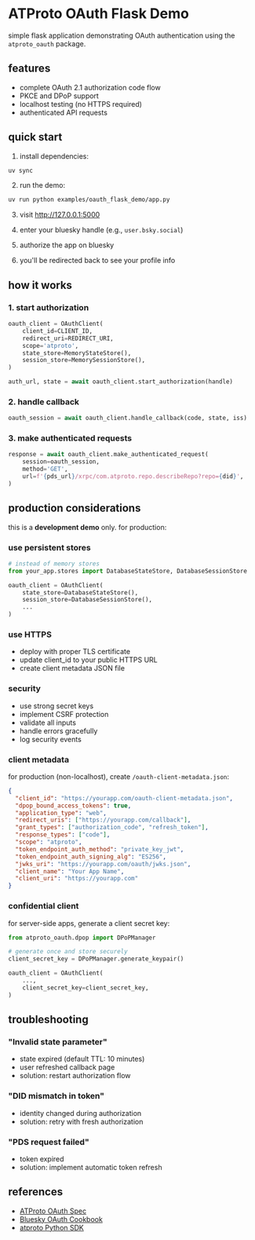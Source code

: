 # ATProto OAuth Flask Demo

simple flask application demonstrating OAuth authentication using the `atproto_oauth` package.

## features

- complete OAuth 2.1 authorization code flow
- PKCE and DPoP support
- localhost testing (no HTTPS required)
- authenticated API requests

## quick start

1. install dependencies:
```bash
uv sync
```

2. run the demo:
```bash
uv run python examples/oauth_flask_demo/app.py
```

3. visit http://127.0.0.1:5000

4. enter your bluesky handle (e.g., `user.bsky.social`)

5. authorize the app on bluesky

6. you'll be redirected back to see your profile info

## how it works

### 1. start authorization
```python
oauth_client = OAuthClient(
    client_id=CLIENT_ID,
    redirect_uri=REDIRECT_URI,
    scope='atproto',
    state_store=MemoryStateStore(),
    session_store=MemorySessionStore(),
)

auth_url, state = await oauth_client.start_authorization(handle)
```

### 2. handle callback
```python
oauth_session = await oauth_client.handle_callback(code, state, iss)
```

### 3. make authenticated requests
```python
response = await oauth_client.make_authenticated_request(
    session=oauth_session,
    method='GET',
    url=f'{pds_url}/xrpc/com.atproto.repo.describeRepo?repo={did}',
)
```

## production considerations

this is a **development demo** only. for production:

### use persistent stores
```python
# instead of memory stores
from your_app.stores import DatabaseStateStore, DatabaseSessionStore

oauth_client = OAuthClient(
    state_store=DatabaseStateStore(),
    session_store=DatabaseSessionStore(),
    ...
)
```

### use HTTPS
- deploy with proper TLS certificate
- update client_id to your public HTTPS URL
- create client metadata JSON file

### security
- use strong secret keys
- implement CSRF protection
- validate all inputs
- handle errors gracefully
- log security events

### client metadata
for production (non-localhost), create `/oauth-client-metadata.json`:

```json
{
  "client_id": "https://yourapp.com/oauth-client-metadata.json",
  "dpop_bound_access_tokens": true,
  "application_type": "web",
  "redirect_uris": ["https://yourapp.com/callback"],
  "grant_types": ["authorization_code", "refresh_token"],
  "response_types": ["code"],
  "scope": "atproto",
  "token_endpoint_auth_method": "private_key_jwt",
  "token_endpoint_auth_signing_alg": "ES256",
  "jwks_uri": "https://yourapp.com/oauth/jwks.json",
  "client_name": "Your App Name",
  "client_uri": "https://yourapp.com"
}
```

### confidential client
for server-side apps, generate a client secret key:

```python
from atproto_oauth.dpop import DPoPManager

# generate once and store securely
client_secret_key = DPoPManager.generate_keypair()

oauth_client = OAuthClient(
    ...,
    client_secret_key=client_secret_key,
)
```

## troubleshooting

### "Invalid state parameter"
- state expired (default TTL: 10 minutes)
- user refreshed callback page
- solution: restart authorization flow

### "DID mismatch in token"
- identity changed during authorization
- solution: retry with fresh authorization

### "PDS request failed"
- token expired
- solution: implement automatic token refresh

## references

- [ATProto OAuth Spec](https://atproto.com/specs/oauth)
- [Bluesky OAuth Cookbook](https://github.com/bluesky-social/cookbook/tree/main/python-oauth-web-app)
- [atproto Python SDK](https://github.com/MarshalX/atproto)
